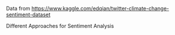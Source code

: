 Data from https://www.kaggle.com/edqian/twitter-climate-change-sentiment-dataset

Different Approaches for Sentiment Analysis
